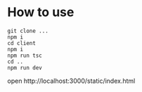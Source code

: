 # How to use
```
git clone ...
npm i
cd client 
npm i
npm run tsc
cd ..
npm run dev
```

open http://localhost:3000/static/index.html